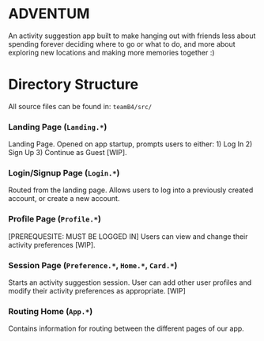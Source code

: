 # <b> ADVENTUM </b>
An activity suggestion app built to make hanging out with friends less about spending forever deciding where to go or what to do, and more about exploring new locations and making more memories together :)

# Directory Structure

All source files can be found in: `teamB4/src/`

### Landing Page (`Landing.*`)
Landing Page. Opened on app startup, prompts users to either: 1) Log In 2) Sign Up 3) Continue as Guest [WIP].

### Login/Signup Page (`Login.*`)
Routed from the landing page. Allows users to log into a previously created account, or create a new account.

### Profile Page (`Profile.*`)
[PREREQUESITE: MUST BE LOGGED IN]
Users can view and change their activity preferences [WIP].

### Session Page (`Preference.*`, `Home.*`, `Card.*`)
Starts an activity suggestion session. User can add other user profiles and modify their activity preferences as appropriate. [WIP]

### Routing Home (`App.*`)
Contains information for routing between the different pages of our app.
